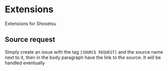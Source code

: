 # Extensions
Extensions for Shosetsu

## Source request
Simply create an issue with the tag `[SOURCE REQUEST]` and the source name next to it, then in the body paragraph have the link to the source. It will be handled eventually
